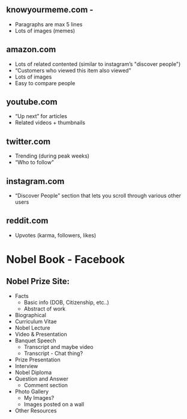 ## knowyourmeme.com - 
* Paragraphs are max 5 lines
* Lots of images (memes)
## amazon.com
* Lots of related contented (similar to instagram’s "discover people")
* “Customers who viewed this item also viewed”
* Lots of images
* Easy to compare people
## youtube.com
* “Up next” for articles
* Related videos + thumbnails
## twitter.com
* Trending (during peak weeks)
* “Who to follow”
## instagram.com
* “Discover People” section that lets you scroll through various other users
## reddit.com
* Upvotes (karma, followers, likes)

# Nobel Book - Facebook 
## Nobel Prize Site:
* Facts
	* Basic info (DOB, Citizenship, etc..)
	* Abstract of work
* Biographical
* Curriculum Vitae
* Nobel Lecture
* Video & Presentation
* Banquet Speech
	* Transcript and maybe video
	* Transcript - Chat thing?
* Prize Presentation
* Interview 
* Nobel Diploma
* Question and Answer 
	* Comment section
* Photo Gallery
	* My Images?
	* Images posted on a wall
* Other Resources
